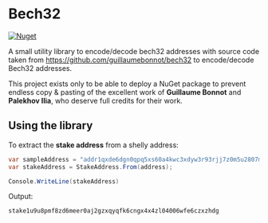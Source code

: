 # Bech32

[![Nuget](https://img.shields.io/nuget/v/Nano.Bech32)](https://www.nuget.org/packages/Nano.Bech32/)

A small utility library to encode/decode bech32 addresses with source code taken from https://github.com/guillaumebonnot/bech32 to encode/decode Bech32 addresses.

This project exists only to be able to deploy a NuGet package to prevent endless copy & pasting of the excellent work 
of **Guillaume Bonnot** and **Palekhov Ilia**, who deserve full credits for their work.

## Using the library

To extract the **stake address** from a shelly address:

```csharp
var sampleAddress = "addr1qxde6dgn0qpq5xs60a4kwc3xdyw3r93rjj7z0m5u2807m6tcwrkjwym4hnjxlmy5syvqgqnd43xsd2d297l27l5unn4sdkq9xa";
var stakeAddress = StakeAddress.From(address);

Console.WriteLine(stakeAddress)
```

Output:

```
stake1u9u8pmf8zd6meer0aj2gzxqyqfk6cngx4x4zl04006wfe6czxzhdg
```
